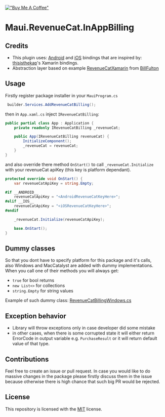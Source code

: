 [!["Buy Me A Coffee"](https://www.buymeacoffee.com/assets/img/custom_images/orange_img.png)](https://www.buymeacoffee.com/kebechet)

# Maui.RevenueCat.InAppBilling
## Credits
- This plugin uses: [Android](https://github.com/Kebechet/Maui.RevenueCat.InAppBilling/tree/main/src/Maui.RevenueCat.Android) and [iOS](https://github.com/Kebechet/Maui.RevenueCat.InAppBilling/tree/main/src/Maui.RevenueCat.iOS) bindings that are inspired by: [thisisthekap](https://github.com/thisisthekap)'s Xamarin bindings.
- Abstraction layer based on example [RevenueCatXamarin](https://github.com/BillFulton/RevenueCatXamarin) from [BillFulton](https://github.com/BillFulton)

## Usage
Firstly register package installer in your `MauiProgram.cs`
```csharp
 builder.Services.AddRevenueCatBilling();
```

then in `App.xaml.cs` inject `IRevenueCatBilling`:
```csharp
public partial class App : Application {
    private readonly IRevenueCatBilling _revenueCat;

    public App(IRevenueCatBilling revenueCat) {
        InitializeComponent();
        _revenueCat = revenueCat;
    }
}
```
and also override there method `OnStart()` to call `_revenueCat.Initialize` with your revenueCat apiKey (this key is platform dependant).

```csharp
protected override void OnStart() {
    var revenueCatApiKey = string.Empty;

#if __ANDROID__
    revenueCatApiKey = "<AndroidRevenueCatKeyHere>";
#elif __IOS__
    revenueCatApiKey = "<iOSRevenueCatKeyHere>";
#endif

    _revenueCat.Initialize(revenueCatApiKey);

    base.OnStart();
}
```

## Dummy classes

So that you dont have to specify platform for this package and it's calls, also Windows and MacCatalyst are added with dummy implementations. When you call one of their methods you will always get:
- `true` for bool returns
- `new List<>` for collections
- `string.Empty` for string values

Example of such dummy class: [RevenueCatBillingWindows.cs](Maui.RevenueCat.InAppBilling/Platforms/Windows/RevenueCatBillingWindows.cs)

## Exception behavior
- Library will throw exceptions only in case developer did some mistake
- in other cases, when there is some corrupted state it will either return ErrorCode in output variable e.g. `PurchaseResult` or it will return default value of that type.

## Contributions
Feel free to create an issue or pull request. In case you would like to do massive changes in the package please firstly discuss them in the issue because otherwise there is high chance that such big PR would be rejected.

## License
This repository is licensed with the [MIT](LICENSE.txt) license.
